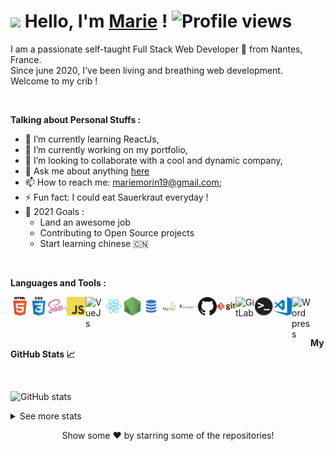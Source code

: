 # <img src="https://media.giphy.com/media/hvRJCLFzcasrR4ia7z/giphy.gif" width="30px"> Hello, I'm [Marie](https://www.linkedin.com/in/marie-morin-dev/) ! ![Profile views](https://gpvc.arturio.dev/marie-morin)  


I am a passionate self-taught Full Stack Web Developer 🚀 from Nantes, France. <br/>
Since june 2020, I've been living and breathing web development.<br/>
Welcome to my crib !

<br />

**Talking about Personal Stuffs :**

- 🌱 I’m currently learning ReactJs,
- 🔭 I’m currently working on my portfolio,
- 👯 I’m looking to collaborate with a cool and dynamic company,
- 💬 Ask me about anything [here](https://www.linkedin.com/in/marie-morin-dev/)
- 📫 How to reach me: [mariemorin19@gmail.com](mariemorin19@gmail.com);
- ⚡ Fun fact: I could eat Sauerkraut everyday !
- 🎯 2021 Goals :
  -   Land an awesome job
  -   Contributing to Open Source projects
  -   Start learning chinese 🇨🇳

<br/>

**Languages and Tools :**

<img align="left" alt="HTML5" width="30px" src="https://raw.githubusercontent.com/github/explore/80688e429a7d4ef2fca1e82350fe8e3517d3494d/topics/html/html.png" />
<img align="left" alt="CSS3" width="30px" src="https://raw.githubusercontent.com/github/explore/80688e429a7d4ef2fca1e82350fe8e3517d3494d/topics/css/css.png" />
<img align="left" alt="Sass" width="30px" src="https://raw.githubusercontent.com/github/explore/80688e429a7d4ef2fca1e82350fe8e3517d3494d/topics/sass/sass.png" />
<img align="left" alt="JavaScript" width="30px" src="https://raw.githubusercontent.com/github/explore/80688e429a7d4ef2fca1e82350fe8e3517d3494d/topics/javascript/javascript.png" />
<img align="left" alt="VueJs" width="30px" src="https://camo.githubusercontent.com/728ce9f78c3139e76fa69925ad7cc502e32795d2/68747470733a2f2f7675656a732e6f72672f696d616765732f6c6f676f2e706e67" />
<img align="left" alt="React" width="30px" src="https://raw.githubusercontent.com/github/explore/80688e429a7d4ef2fca1e82350fe8e3517d3494d/topics/react/react.png" />
<img align="left" alt="Node.js" height="30" src="https://raw.githubusercontent.com/github/explore/80688e429a7d4ef2fca1e82350fe8e3517d3494d/topics/nodejs/nodejs.png" />
<img align="left" alt="SQL" width="30px" src="https://raw.githubusercontent.com/github/explore/80688e429a7d4ef2fca1e82350fe8e3517d3494d/topics/sql/sql.png" />
<img align="left" alt="MySQL" width="30px" src="https://raw.githubusercontent.com/github/explore/80688e429a7d4ef2fca1e82350fe8e3517d3494d/topics/mysql/mysql.png">
<img align="left" alt="MongoDB" width="30px" src="https://raw.githubusercontent.com/github/explore/80688e429a7d4ef2fca1e82350fe8e3517d3494d/topics/mongodb/mongodb.png" />
<img align="left" alt="GitHub" width="30px" src="https://raw.githubusercontent.com/github/explore/78df643247d429f6cc873026c0622819ad797942/topics/github/github.png" />
<img align="left" alt="Git" width="30px" src="https://raw.githubusercontent.com/github/explore/80688e429a7d4ef2fca1e82350fe8e3517d3494d/topics/git/git.png" />
<img align="left" alt="GitLab" width="30px" src="https://cdn.jsdelivr.net/npm/simple-icons@v3/icons/gitlab.svg" />
<img align="left" alt="Terminal" width="30px" src="https://raw.githubusercontent.com/github/explore/80688e429a7d4ef2fca1e82350fe8e3517d3494d/topics/terminal/terminal.png" />
<img align="left" alt="Visual Studio Code" width="30px" src="https://raw.githubusercontent.com/github/explore/80688e429a7d4ef2fca1e82350fe8e3517d3494d/topics/visual-studio-code/visual-studio-code.png" />
<img align="left" alt="Wordpress" width="30px" src="https://avatars2.githubusercontent.com/u/276006?s=200&v=4" /> <br/>

<br/>
<br/>

**My GitHub Stats 📈**

<br />

![GitHub stats](https://github-readme-stats.vercel.app/api?username=marie-morin&show_icons=true)  

<details>
  <summary>See more stats</summary>

  [![Top Langs](https://github-readme-stats.vercel.app/api/top-langs/?username=marie-morin)](https://github.com/anuraghazra/github-readme-stats)

</details>

<p align="center">
Show some ❤️ by starring some of the repositories!
</p>
